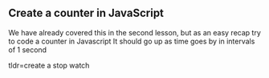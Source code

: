 ## Create a counter in JavaScript

We have already covered this in the second lesson, but as an easy recap try to code a counter in Javascript
It should go up as time goes by in intervals of 1 second

tldr=create a stop watch